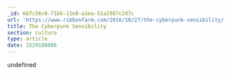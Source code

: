 ```yaml
---
_id: 66fc56c0-71b6-11e8-a1ea-51a2987c2d7c
url: 'https://www.ribbonfarm.com/2016/10/27/the-cyberpunk-sensibility/'
title: The Cyberpunk Sensibility
section: culture
type: article
date: 1529188886
---
```

undefined
